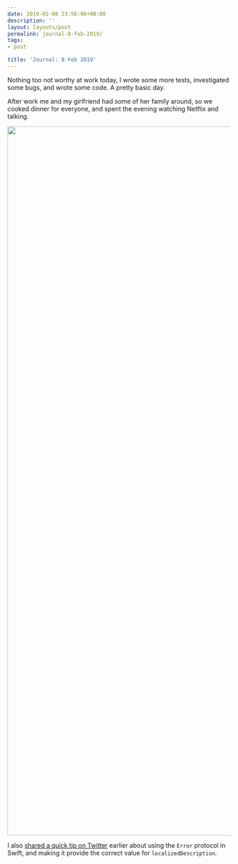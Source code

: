 ```yaml
---
date: 2019-02-08 23:56:06+00:00
description: ''
layout: layouts/post
permalink: journal-8-feb-2019/
tags:
- post

title: 'Journal: 8 Feb 2019'
---
```


<p>Nothing too not worthy at work today, I wrote some more tests, investigated some bugs, and wrote some code. A pretty basic day.</p>
<p>After work me and my girlfriend had some of her family around, so we cooked dinner for everyone, and spent the evening watching Netflix and talking.</p>
<p><img loading="lazy" class="alignnone size-full wp-image-6815" src="https://chrishannah.me/images/2019/02/18F7FFB8-D88F-40D9-A1F7-9DAA9538B7B5.png" width="1564" height="1598" srcset="https://chrishannah.me/images/2019/02/18F7FFB8-D88F-40D9-A1F7-9DAA9538B7B5.png 1564w, https://chrishannah.me/images/2019/02/18F7FFB8-D88F-40D9-A1F7-9DAA9538B7B5-294x300.png 294w, https://chrishannah.me/images/2019/02/18F7FFB8-D88F-40D9-A1F7-9DAA9538B7B5-768x785.png 768w, https://chrishannah.me/images/2019/02/18F7FFB8-D88F-40D9-A1F7-9DAA9538B7B5-45x45.png 45w" sizes="(max-width: 1564px) 100vw, 1564px" /></p>
<p>I also <a href="https://twitter.com/chrishannah/status/1093815618099384320">shared a quick tip on Twitter</a> earlier about using the <code>Error</code> protocol in Swift, and making it provide the correct value for <code>localizedDescription</code>.</p>

